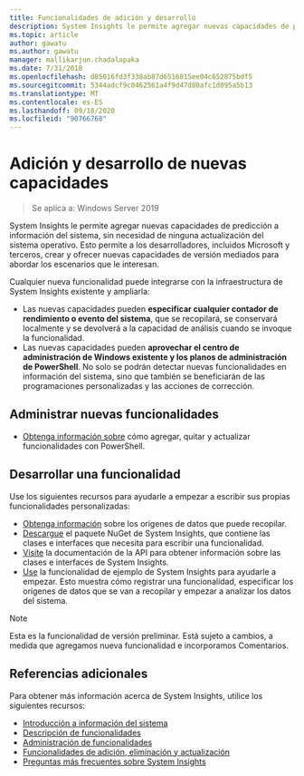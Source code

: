 ```yaml
---
title: Funcionalidades de adición y desarrollo
description: System Insights le permite agregar nuevas capacidades de predicción a información del sistema, sin necesidad de ninguna actualización del sistema operativo. Esto permite a los desarrolladores, incluidos Microsoft y terceros, crear y ofrecer nuevas capacidades de versión mediados para abordar los escenarios que le interesan. Las nuevas funcionalidades pueden especificar datos personalizados para recopilar y analizar, y también se integran con los planes de administración de System Insights existentes.
ms.topic: article
author: gawatu
ms.author: gawatu
manager: mallikarjun.chadalapaka
ms.date: 7/31/2018
ms.openlocfilehash: d85016fd3f338ab87d6516815ee04c652875bdf5
ms.sourcegitcommit: 5344adcf9c0462561a4f9d47d80afc1d095a5b13
ms.translationtype: MT
ms.contentlocale: es-ES
ms.lasthandoff: 09/18/2020
ms.locfileid: "90766768"
---
```

# <a name="adding-and-developing-new-capabilities"></a>Adición y desarrollo de nuevas capacidades

>Se aplica a: Windows Server 2019

System Insights le permite agregar nuevas capacidades de predicción a información del sistema, sin necesidad de ninguna actualización del sistema operativo. Esto permite a los desarrolladores, incluidos Microsoft y terceros, crear y ofrecer nuevas capacidades de versión mediados para abordar los escenarios que le interesan.

Cualquier nueva funcionalidad puede integrarse con la infraestructura de System Insights existente y ampliarla:

- Las nuevas capacidades pueden **especificar cualquier contador de rendimiento o evento del sistema**, que se recopilará, se conservará localmente y se devolverá a la capacidad de análisis cuando se invoque la funcionalidad.
- Las nuevas capacidades pueden **aprovechar el centro de administración de Windows existente y los planos de administración de PowerShell**. No solo se podrán detectar nuevas funcionalidades en información del sistema, sino que también se beneficiarán de las programaciones personalizadas y las acciones de corrección.

## <a name="manage-new-capabilities"></a>Administrar nuevas funcionalidades
- [Obtenga información sobre](add-remove-update-capabilities.md) cómo agregar, quitar y actualizar funcionalidades con PowerShell.

## <a name="develop-a-capability"></a>Desarrollar una funcionalidad
Use los siguientes recursos para ayudarle a empezar a escribir sus propias funcionalidades personalizadas:
- [Obtenga información](data-sources.md) sobre los orígenes de datos que puede recopilar.
- [Descargue](https://www.nuget.org/packages/Microsoft.WindowsServer.SystemInsights/) el paquete NuGet de System Insights, que contiene las clases e interfaces que necesita para escribir una funcionalidad.
- [Visite](/dotnet/api/microsoft.systeminsights.capability) la documentación de la API para obtener información sobre las clases e interfaces de System Insights.
- [Use](https://aka.ms/systeminsights-samplecapability) la funcionalidad de ejemplo de System Insights para ayudarle a empezar. Esto muestra cómo registrar una funcionalidad, especificar los orígenes de datos que se van a recopilar y empezar a analizar los datos del sistema.

>[!NOTE]
>Esta es la funcionalidad de versión preliminar. Está sujeto a cambios, a medida que agregamos nueva funcionalidad e incorporamos Comentarios.

## <a name="additional-references"></a>Referencias adicionales
Para obtener más información acerca de System Insights, utilice los siguientes recursos:

- [Introducción a información del sistema](overview.md)
- [Descripción de funcionalidades](understanding-capabilities.md)
- [Administración de funcionalidades](managing-capabilities.md)
- [Funcionalidades de adición, eliminación y actualización](add-remove-update-capabilities.md)
- [Preguntas más frecuentes sobre System Insights](faq.md)